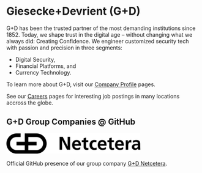 # Giesecke+Devrient (G+D)

G+D has been the trusted partner of the most demanding institutions since 1852. Today, we shape trust in the digital age – without changing what we always did: Creating Confidence. We engineer customized security tech with passion and precision in three segments: 
* Digital Security, 
* Financial Platforms, and
* Currency Technology.

To learn more about G+D, visit our [Company Profile](https://www.gi-de.com/en/group/company) pages.

See our [Careers](https://www.gi-de.com/en/careers/jobs) pages for interesting job postings in many locations accross the globe.

## G+D Group Companies @ GitHub

[<img alt="Logo of G+D Netcetera" width="350px" src="/profile/netcetera-w350.png" />](https://github.com/netceteragroup)

Official GitHub presence of our group company [G+D Netcetera](https://github.com/netceteragroup).
